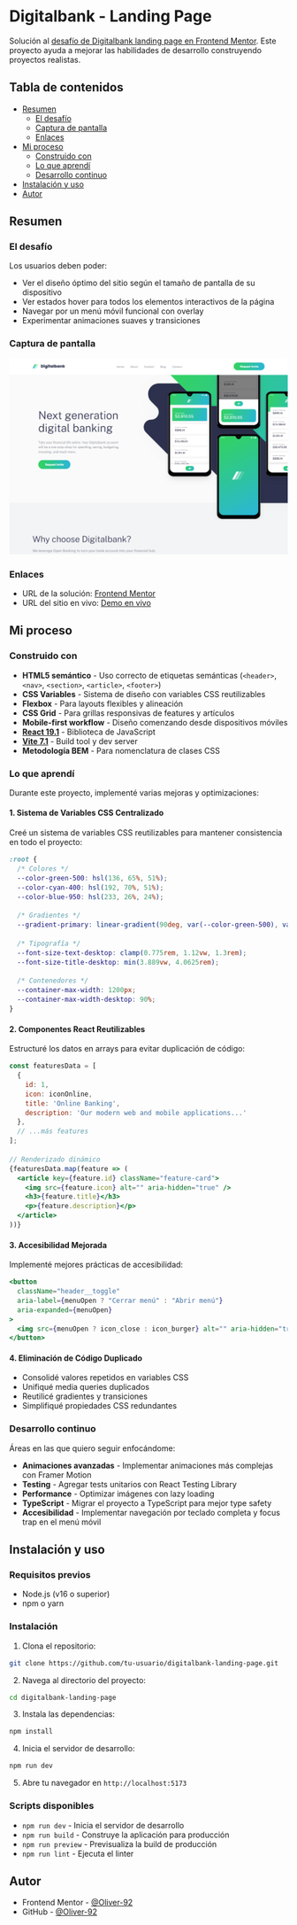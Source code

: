 # Digitalbank - Landing Page

Solución al [desafío de Digitalbank landing page en Frontend Mentor](https://www.frontendmentor.io/challenges/digital-bank-landing-page-WaUhkoDN). Este proyecto ayuda a mejorar las habilidades de desarrollo construyendo proyectos realistas.

## Tabla de contenidos

- [Resumen](#resumen)
  - [El desafío](#el-desafío)
  - [Captura de pantalla](#captura-de-pantalla)
  - [Enlaces](#enlaces)
- [Mi proceso](#mi-proceso)
  - [Construido con](#construido-con)
  - [Lo que aprendí](#lo-que-aprendí)
  - [Desarrollo continuo](#desarrollo-continuo)
- [Instalación y uso](#instalación-y-uso)
- [Autor](#autor)

## Resumen

### El desafío

Los usuarios deben poder:

- Ver el diseño óptimo del sitio según el tamaño de pantalla de su dispositivo
- Ver estados hover para todos los elementos interactivos de la página
- Navegar por un menú móvil funcional con overlay
- Experimentar animaciones suaves y transiciones

### Captura de pantalla

![Vista Desktop](./src/assets/images/screenshot.jpg)

### Enlaces

- URL de la solución: [Frontend Mentor](https://your-solution-url.com)
- URL del sitio en vivo: [Demo en vivo](https://fancy-melba-7b1280.netlify.app/)

## Mi proceso

### Construido con

- **HTML5 semántico** - Uso correcto de etiquetas semánticas (`<header>`, `<nav>`, `<section>`, `<article>`, `<footer>`)
- **CSS Variables** - Sistema de diseño con variables CSS reutilizables
- **Flexbox** - Para layouts flexibles y alineación
- **CSS Grid** - Para grillas responsivas de features y artículos
- **Mobile-first workflow** - Diseño comenzando desde dispositivos móviles
- **[React 19.1](https://reactjs.org/)** - Biblioteca de JavaScript
- **[Vite 7.1](https://vitejs.dev/)** - Build tool y dev server
- **Metodología BEM** - Para nomenclatura de clases CSS

### Lo que aprendí

Durante este proyecto, implementé varias mejoras y optimizaciones:

#### 1. Sistema de Variables CSS Centralizado

Creé un sistema de variables CSS reutilizables para mantener consistencia en todo el proyecto:

```css
:root {
  /* Colores */
  --color-green-500: hsl(136, 65%, 51%);
  --color-cyan-400: hsl(192, 70%, 51%);
  --color-blue-950: hsl(233, 26%, 24%);
  
  /* Gradientes */
  --gradient-primary: linear-gradient(90deg, var(--color-green-500), var(--color-cyan-400));
  
  /* Tipografía */
  --font-size-text-desktop: clamp(0.775rem, 1.12vw, 1.3rem);
  --font-size-title-desktop: min(3.889vw, 4.0625rem);
  
  /* Contenedores */
  --container-max-width: 1200px;
  --container-max-width-desktop: 90%;
}
```

#### 2. Componentes React Reutilizables

Estructuré los datos en arrays para evitar duplicación de código:

```jsx
const featuresData = [
  {
    id: 1,
    icon: iconOnline,
    title: 'Online Banking',
    description: 'Our modern web and mobile applications...'
  },
  // ...más features
];

// Renderizado dinámico
{featuresData.map(feature => (
  <article key={feature.id} className="feature-card">
    <img src={feature.icon} alt="" aria-hidden="true" />
    <h3>{feature.title}</h3>
    <p>{feature.description}</p>
  </article>
))}
```

#### 3. Accesibilidad Mejorada

Implementé mejores prácticas de accesibilidad:

```jsx
<button
  className="header__toggle"
  aria-label={menuOpen ? "Cerrar menú" : "Abrir menú"}
  aria-expanded={menuOpen}
>
  <img src={menuOpen ? icon_close : icon_burger} alt="" aria-hidden="true" />
</button>
```

#### 4. Eliminación de Código Duplicado

- Consolidé valores repetidos en variables CSS
- Unifiqué media queries duplicados
- Reutilicé gradientes y transiciones
- Simplifiqué propiedades CSS redundantes

### Desarrollo continuo

Áreas en las que quiero seguir enfocándome:

- **Animaciones avanzadas** - Implementar animaciones más complejas con Framer Motion
- **Testing** - Agregar tests unitarios con React Testing Library
- **Performance** - Optimizar imágenes con lazy loading
- **TypeScript** - Migrar el proyecto a TypeScript para mejor type safety
- **Accesibilidad** - Implementar navegación por teclado completa y focus trap en el menú móvil

## Instalación y uso

### Requisitos previos

- Node.js (v16 o superior)
- npm o yarn

### Instalación

1. Clona el repositorio:
```bash
git clone https://github.com/tu-usuario/digitalbank-landing-page.git
```

2. Navega al directorio del proyecto:
```bash
cd digitalbank-landing-page
```

3. Instala las dependencias:
```bash
npm install
```

4. Inicia el servidor de desarrollo:
```bash
npm run dev
```

5. Abre tu navegador en `http://localhost:5173`

### Scripts disponibles

- `npm run dev` - Inicia el servidor de desarrollo
- `npm run build` - Construye la aplicación para producción
- `npm run preview` - Previsualiza la build de producción
- `npm run lint` - Ejecuta el linter

## Autor

- Frontend Mentor - [@Oliver-92](https://www.frontendmentor.io/profile/Oliver-92)
- GitHub - [@Oliver-92](https://github.com/Oliver-92)
